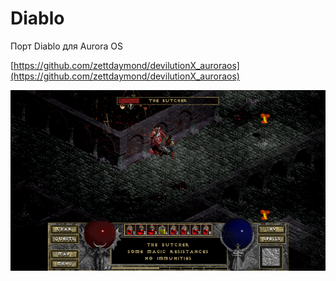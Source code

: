 Diablo
===================

Порт Diablo для Aurora OS

[https://github.com/zettdaymond/devilutionX_auroraos](https://github.com/zettdaymond/devilutionX_auroraos)

![picture](../assets/images/open-source/devilutionx.png)